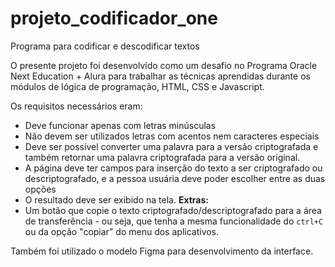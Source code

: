 # projeto_codificador_one
Programa para codificar e descodificar textos

O presente projeto foi desenvolvido como um desafio no Programa Oracle Next Education + Alura para trabalhar as técnicas aprendidas durante os módulos de lógica de programação, HTML, CSS e Javascript.

Os requisitos necessários eram:
- Deve funcionar apenas com letras minúsculas
- Não devem ser utilizados letras com acentos nem caracteres especiais
- Deve ser possível converter uma palavra para a versão criptografada e também retornar uma palavra criptografada para a versão original. 
- A página deve ter campos para inserção do texto a ser criptografado ou descriptografado, e a pessoa usuária deve poder escolher entre as duas opções
- O resultado deve ser exibido na tela.
**Extras:**
- Um botão que copie o texto criptografado/descriptografado para a área de transferência - ou seja, que tenha a mesma funcionalidade do `ctrl+C` ou da opção "copiar" do menu dos aplicativos.

Também foi utilizado o modelo Figma para desenvolvimento da interface.
